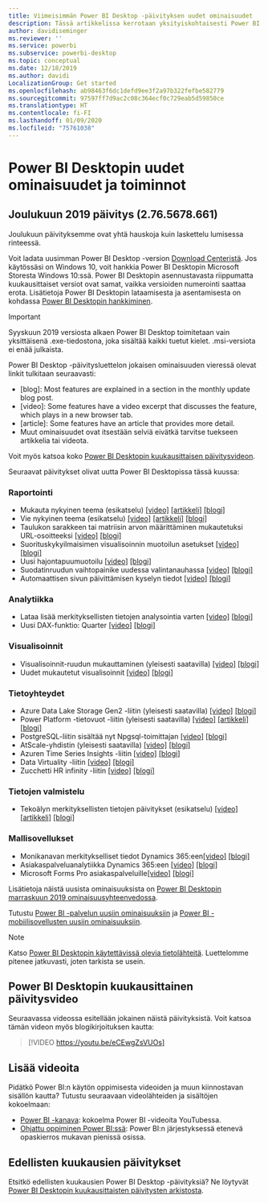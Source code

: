 ```yaml
---
title: Viimeisimmän Power BI Desktop -päivityksen uudet ominaisuudet
description: Tässä artikkelissa kerrotaan yksityiskohtaisesti Power BI Desktopin uusimmasta kuukausittaisesta päivityksestä.
author: davidiseminger
ms.reviewer: ''
ms.service: powerbi
ms.subservice: powerbi-desktop
ms.topic: conceptual
ms.date: 12/18/2019
ms.author: davidi
LocalizationGroup: Get started
ms.openlocfilehash: ab98463f6dc1defd9ee3f2a97b322fefbe582779
ms.sourcegitcommit: 97597ff7d9ac2c08c364ecf0c729eab5d59850ce
ms.translationtype: HT
ms.contentlocale: fi-FI
ms.lasthandoff: 01/09/2020
ms.locfileid: "75761038"
---
```

# <a name="whats-new-in-power-bi-desktop"></a>Power BI Desktopin uudet ominaisuudet ja toiminnot


## <a name="december-2019-update-2765678661"></a>Joulukuun 2019 päivitys (2.76.5678.661)

Joulukuun päivityksemme ovat yhtä hauskoja kuin laskettelu lumisessa rinteessä. 

Voit ladata uusimman Power BI Desktop -version [Download Centeristä](https://www.microsoft.com/download/details.aspx?id=58494). Jos käytössäsi on Windows 10, voit hankkia Power BI Desktopin Microsoft Storesta Windows 10:ssä. Power BI Desktopin asennustavasta riippumatta kuukausittaiset versiot ovat samat, vaikka versioiden numerointi saattaa erota. Lisätietoja Power BI Desktopin lataamisesta ja asentamisesta on kohdassa [Power BI Desktopin hankkiminen](desktop-get-the-desktop.md). 

> [!IMPORTANT]
> Syyskuun 2019 versiosta alkaen Power BI Desktop toimitetaan vain yksittäisenä .exe-tiedostona, joka sisältää kaikki tuetut kielet. .msi-versiota ei enää julkaista.


Power BI Desktop -päivitysluettelon jokaisen ominaisuuden vieressä olevat linkit tulkitaan seuraavasti:

* [blog]: Most features are explained in a section in the monthly update blog post.
* [video]: Some features have a video excerpt that discusses the feature, which plays in a new browser tab.
* [article]: Some features have an article that provides more detail.
* Muut ominaisuudet ovat itsestään selviä eivätkä tarvitse tuekseen artikkelia tai videota.

Voit myös katsoa koko [Power BI Desktopin kuukausittaisen päivitysvideon](#power-bi-desktop-monthly-update-video).

Seuraavat päivitykset olivat uutta Power BI Desktopissa tässä kuussa:


### <a name="reporting"></a>Raportointi
* Mukauta nykyinen teema (esikatselu) [[video]](https://youtu.be/eCEwgZsVUOs?t=10)  [[artikkeli]](desktop-report-themes.md#create-and-customize-a-theme-in-power-bi-desktop-preview)  [[blogi]](https://powerbi.microsoft.com/blog/power-bi-desktop-december-2019-feature-summary/#customizeTheme) 
* Vie nykyinen teema (esikatselu) [[video]](https://youtu.be/eCEwgZsVUOs?t=242)  [[artikkeli]](desktop-report-themes.md#export-report-themes-preview)  [[blogi]](https://powerbi.microsoft.com/blog/power-bi-desktop-december-2019-feature-summary/#exportTheme) 
* Taulukon sarakkeen tai matriisin arvon määrittäminen mukautetuksi URL-osoitteeksi [[video]](https://youtu.be/eCEwgZsVUOs?t=277)  [[blogi]](https://powerbi.microsoft.com/blog/power-bi-desktop-december-2019-feature-summary/#customURL) 
* Suorituskykyilmaisimen visualisoinnin muotoilun asetukset [[video]](https://youtu.be/eCEwgZsVUOs?t=354)  [[blogi]](https://powerbi.microsoft.com/blog/power-bi-desktop-december-2019-feature-summary/#KPI) 
* Uusi hajontapuumuotoilu [[video]](https://youtu.be/eCEwgZsVUOs?t=442)  [[blogi]](https://powerbi.microsoft.com/blog/power-bi-desktop-december-2019-feature-summary/#decomp) 
* Suodatinruudun vaihtopainike uudessa valintanauhassa [[video]](https://youtu.be/eCEwgZsVUOs?t=599)    [[blogi]](https://powerbi.microsoft.com/blog/power-bi-desktop-december-2019-feature-summary/#filterToggle) 
* Automaattisen sivun päivittämisen kyselyn tiedot [[video]](https://youtu.be/eCEwgZsVUOs?t=717)  [[blogi]](https://powerbi.microsoft.com/blog/power-bi-desktop-december-2019-feature-summary/#APR) 


### <a name="analytics"></a>Analytiikka
* Lataa lisää merkityksellisten tietojen analysointia varten [[video]](https://youtu.be/eCEwgZsVUOs?t=831)  [[blogi]](https://powerbi.microsoft.com/blog/power-bi-desktop-december-2019-feature-summary/#moreAI) 
* Uusi DAX-funktio: Quarter [[video]](https://youtu.be/eCEwgZsVUOs?t=855)  [[blogi]](https://powerbi.microsoft.com/blog/power-bi-desktop-december-2019-feature-summary/#quarter) 


### <a name="visuals"></a>Visualisoinnit
* Visualisoinnit-ruudun mukauttaminen (yleisesti saatavilla) [[video]](https://youtu.be/eCEwgZsVUOs?t=865)  [[blogi]](https://powerbi.microsoft.com/blog/power-bi-desktop-december-2019-feature-summary/#personalizeViz) 
* Uudet mukautetut visualisoinnit [[video]](https://youtu.be/eCEwgZsVUOs?t=886)  [[blogi]](https://powerbi.microsoft.com/blog/power-bi-desktop-december-2019-feature-summary/#xViz) 


### <a name="data-connectivity"></a>Tietoyhteydet
* Azure Data Lake Storage Gen2 -liitin (yleisesti saatavilla) [[video]](https://youtu.be/eCEwgZsVUOs?t=2151)  [[blogi]](https://powerbi.microsoft.com/blog/power-bi-desktop-december-2019-feature-summary/) 
* Power Platform -tietovuot -liitin (yleisesti saatavilla) [[video]](https://youtu.be/eCEwgZsVUOs?t=2180)  [[artikkeli]](service-edit-sap-variables.md)  [[blogi]](https://powerbi.microsoft.com/blog/power-bi-desktop-december-2019-feature-summary/#ADLS) 
* PostgreSQL-liitin sisältää nyt Npgsql-toimittajan [[video]](https://youtu.be/eCEwgZsVUOs?t=2220)  [[blogi]](https://powerbi.microsoft.com/blog/power-bi-desktop-december-2019-feature-summary/#PostgreSQL) 
* AtScale-yhdistin (yleisesti saatavilla) [[video]](https://youtu.be/eCEwgZsVUOs?t=2245)  [[blogi]](https://powerbi.microsoft.com/blog/power-bi-desktop-december-2019-feature-summary/#AtScale) 
* Azuren Time Series Insights -liitin [[video]](https://youtu.be/eCEwgZsVUOs?t=2261)  [[blogi]](https://powerbi.microsoft.com/blog/power-bi-desktop-december-2019-feature-summary/#ATS) 
* Data Virtuality -liitin [[video]](https://youtu.be/eCEwgZsVUOs?t=2294)  [[blogi]](https://powerbi.microsoft.com/blog/power-bi-desktop-december-2019-feature-summary/#DataVirt) 
* Zucchetti HR infinity -liitin [[video]](https://youtu.be/eCEwgZsVUOs?t=2345) [[blogi]](https://powerbi.microsoft.com/blog/power-bi-desktop-december-2019-feature-summary/#Zucchetti) 


### <a name="data-preparation"></a>Tietojen valmistelu
* Tekoälyn merkityksellisten tietojen päivitykset (esikatselu) [[video]](https://youtu.be/eCEwgZsVUOs?t=2366)  [[artikkeli]](desktop-ai-insights.md)  [[blogi]](https://powerbi.microsoft.com/blog/power-bi-desktop-december-2019-feature-summary/#AIfunc) 


### <a name="template-apps"></a>Mallisovellukset
* Monikanavan merkitykselliset tiedot Dynamics 365:een[[video]](https://youtu.be/eCEwgZsVUOs?t=2416)  [[blogi]](https://powerbi.microsoft.com/blog/power-bi-desktop-december-2019-feature-summary/#Omni) 
* Asiakaspalveluanalytiikka Dynamics 365:een  [[video]](https://youtu.be/eCEwgZsVUOs?t=2500)  [[blogi]](https://powerbi.microsoft.com/blog/power-bi-desktop-december-2019-feature-summary/#CS)
* Microsoft Forms Pro asiakaspalveluille[[video]](https://youtu.be/eCEwgZsVUOs?t=2525)  [[blogi]](https://powerbi.microsoft.com/blog/power-bi-desktop-december-2019-feature-summary/#Forms) 


Lisätietoja näistä uusista ominaisuuksista on [Power BI Desktopin marraskuun 2019 ominaisuusyhteenvedossa](https://powerbi.microsoft.com/blog/power-bi-desktop-december-2019-feature-summary/).

Tutustu [Power BI -palvelun uusiin ominaisuuksiin](service-whats-new.md) ja [Power BI -mobiilisovellusten uusiin ominaisuuksiin](consumer/mobile/mobile-whats-new-in-the-mobile-apps.md).

> [!NOTE]
> Katso [Power BI Desktopin käytettävissä olevia tietolähteitä](desktop-data-sources.md). Luettelomme pitenee jatkuvasti, joten tarkista se usein.


## <a name="power-bi-desktop-monthly-update-video"></a>Power BI Desktopin kuukausittainen päivitysvideo
Seuraavassa videossa esitellään jokainen näistä päivityksistä. Voit katsoa tämän videon myös blogikirjoituksen kautta:

> [!VIDEO https://youtu.be/eCEwgZsVUOs]


## <a name="more-videos"></a>Lisää videoita

Pidätkö Power BI:n käytön oppimisesta videoiden ja muun kiinnostavan sisällön kautta? Tutustu seuraavaan videolähteiden ja sisältöjen kokoelmaan:

-   [Power BI -kanava](https://www.youtube.com/user/mspowerbi): kokoelma Power BI -videoita YouTubessa.
-   [Ohjattu oppiminen Power BI:ssä](https://powerbi.microsoft.com/guided-learning/): Power BI:n järjestyksessä etenevä opaskierros mukavan pienissä osissa.

## <a name="updates-for-previous-months"></a>Edellisten kuukausien päivitykset

Etsitkö edellisten kuukausien Power BI Desktop -päivityksiä? Ne löytyvät [Power BI Desktopin kuukausittaisten päivitysten arkistosta](desktop-latest-update-archive.md).
